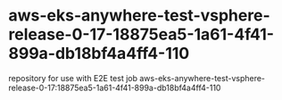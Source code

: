 # aws-eks-anywhere-test-vsphere-release-0-17-18875ea5-1a61-4f41-899a-db18bf4a4ff4-110
repository for use with E2E test job aws-eks-anywhere-test-vsphere-release-0-17:18875ea5-1a61-4f41-899a-db18bf4a4ff4-110

